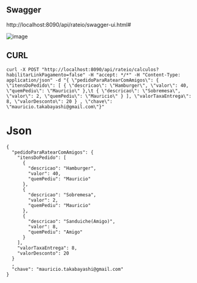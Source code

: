 ## Swagger
http://localhost:8090/api/rateio/swagger-ui.html#

![image](https://github.com/mauritak/softexpert-backend-app/assets/8314016/1b024c4d-bc65-4efc-82be-3d4e833267f1)


## CURL
```
curl -X POST "http://localhost:8090/api/rateio/calculos?habilitarLinkPagamento=false" -H "accept: */*" -H "Content-Type: application/json" -d "{ \"pedidoParaRatearComAmigos\": { \"itensDoPedido\": [ { \"descricao\": \"Hamburger\", \"valor\": 40, \"quemPediu\": \"Mauricio\" },\t { \"descricao\": \"Sobremesa\", \"valor\": 2, \"quemPediu\": \"Mauricio\" } ], \"valorTaxaEntrega\": 8, \"valorDesconto\": 20 } , \"chave\": \"mauricio.takabayashi@gmail.com\"}"
```

# Json
```
{
  "pedidoParaRatearComAmigos": {
    "itensDoPedido": [
      {
        "descricao": "Hamburger",
        "valor": 40,
        "quemPediu": "Mauricio"
      },
	  {
        "descricao": "Sobremesa",
        "valor": 2,
        "quemPediu": "Mauricio"
      },
	  {
        "descricao": "Sanduiche(Amigo)",
        "valor": 8,
        "quemPediu": "Amigo"
      }
    ],
    "valorTaxaEntrega": 8,
    "valorDesconto": 20
  }
  ,
  "chave": "mauricio.takabayashi@gmail.com"
}
```